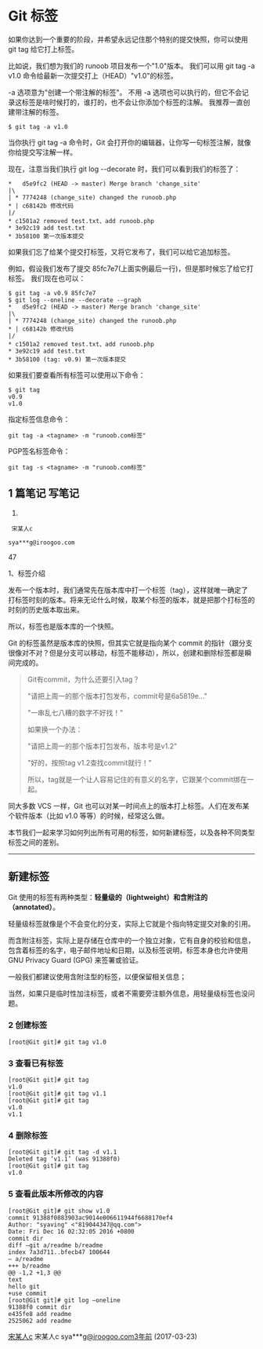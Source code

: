 # Git 标签

如果你达到一个重要的阶段，并希望永远记住那个特别的提交快照，你可以使用 git tag 给它打上标签。

比如说，我们想为我们的 runoob 项目发布一个"1.0"版本。 我们可以用 git tag -a v1.0 命令给最新一次提交打上（HEAD）"v1.0"的标签。

-a 选项意为"创建一个带注解的标签"。 不用 -a 选项也可以执行的，但它不会记录这标签是啥时候打的，谁打的，也不会让你添加个标签的注解。 我推荐一直创建带注解的标签。

```
$ git tag -a v1.0 
```

当你执行 git tag -a 命令时，Git 会打开你的编辑器，让你写一句标签注解，就像你给提交写注解一样。

现在，注意当我们执行 git log --decorate 时，我们可以看到我们的标签了：

```
*   d5e9fc2 (HEAD -> master) Merge branch 'change_site'
|\  
| * 7774248 (change_site) changed the runoob.php
* | c68142b 修改代码
|/  
* c1501a2 removed test.txt、add runoob.php
* 3e92c19 add test.txt
* 3b58100 第一次版本提交
```

如果我们忘了给某个提交打标签，又将它发布了，我们可以给它追加标签。

例如，假设我们发布了提交 85fc7e7(上面实例最后一行)，但是那时候忘了给它打标签。 我们现在也可以：

```
$ git tag -a v0.9 85fc7e7
$ git log --oneline --decorate --graph
*   d5e9fc2 (HEAD -> master) Merge branch 'change_site'
|\  
| * 7774248 (change_site) changed the runoob.php
* | c68142b 修改代码
|/  
* c1501a2 removed test.txt、add runoob.php
* 3e92c19 add test.txt
* 3b58100 (tag: v0.9) 第一次版本提交
```

如果我们要查看所有标签可以使用以下命令：

```
$ git tag
v0.9
v1.0
```

指定标签信息命令：

```
git tag -a <tagname> -m "runoob.com标签"
```

PGP签名标签命令：

```
git tag -s <tagname> -m "runoob.com标签"
```



## 1 篇笔记 写笔记

1. 

     宋某人c

    sya***g@iroogoo.com

   47

   1、标签介绍

   发布一个版本时，我们通常先在版本库中打一个标签（tag），这样就唯一确定了打标签时刻的版本。将来无论什么时候，取某个标签的版本，就是把那个打标签的时刻的历史版本取出来。

   所以，标签也是版本库的一个快照。

   Git 的标签虽然是版本库的快照，但其实它就是指向某个 commit 的指针（跟分支很像对不对？但是分支可以移动，标签不能移动），所以，创建和删除标签都是瞬间完成的。

   > Git有commit，为什么还要引入tag？
   >
   > "请把上周一的那个版本打包发布，commit号是6a5819e…"
   >
   > "一串乱七八糟的数字不好找！"
   >
   > 如果换一个办法：
   >
   > "请把上周一的那个版本打包发布，版本号是v1.2"
   >
   > "好的，按照tag v1.2查找commit就行！"
   >
   > 所以，tag就是一个让人容易记住的有意义的名字，它跟某个commit绑在一起。

   同大多数 VCS 一样，Git 也可以对某一时间点上的版本打上标签。人们在发布某个软件版本（比如 v1.0 等等）的时候，经常这么做。

   本节我们一起来学习如何列出所有可用的标签，如何新建标签，以及各种不同类型标签之间的差别。

   

   ------

   ## 新建标签

   

   Git 使用的标签有两种类型：**轻量级的（lightweight）**和**含附注的（annotated）**。

   轻量级标签就像是个不会变化的分支，实际上它就是个指向特定提交对象的引用。

   而含附注标签，实际上是存储在仓库中的一个独立对象，它有自身的校验和信息，包含着标签的名字，电子邮件地址和日期，以及标签说明，标签本身也允许使用 GNU Privacy Guard (GPG) 来签署或验证。

   一般我们都建议使用含附注型的标签，以便保留相关信息；

   当然，如果只是临时性加注标签，或者不需要旁注额外信息，用轻量级标签也没问题。

   

   ### 2 创建标签

   ```
   [root@Git git]# git tag v1.0
   ```

   ### 3 查看已有标签

   ```
   [root@Git git]# git tag
   v1.0
   [root@Git git]# git tag v1.1
   [root@Git git]# git tag
   v1.0
   v1.1
   ```

   ### 4 删除标签

   ```
   [root@Git git]# git tag -d v1.1
   Deleted tag ‘v1.1’ (was 91388f0)
   [root@Git git]# git tag
   v1.0
   ```

   ### 5 查看此版本所修改的内容

   ```
   [root@Git git]# git show v1.0
   commit 91388f0883903ac9014e006611944f6688170ef4
   Author: "syaving" <"819044347@qq.com">
   Date: Fri Dec 16 02:32:05 2016 +0800
   commit dir
   diff –git a/readme b/readme
   index 7a3d711..bfecb47 100644
   — a/readme
   +++ b/readme
   @@ -1,2 +1,3 @@
   text
   hello git
   +use commit
   [root@Git git]# git log –oneline
   91388f0 commit dir
   e435fe8 add readme
   2525062 add readme
   ```

   [宋某人c](javascript:;)  宋某人c sya***g@iroogoo.com3年前 (2017-03-23)